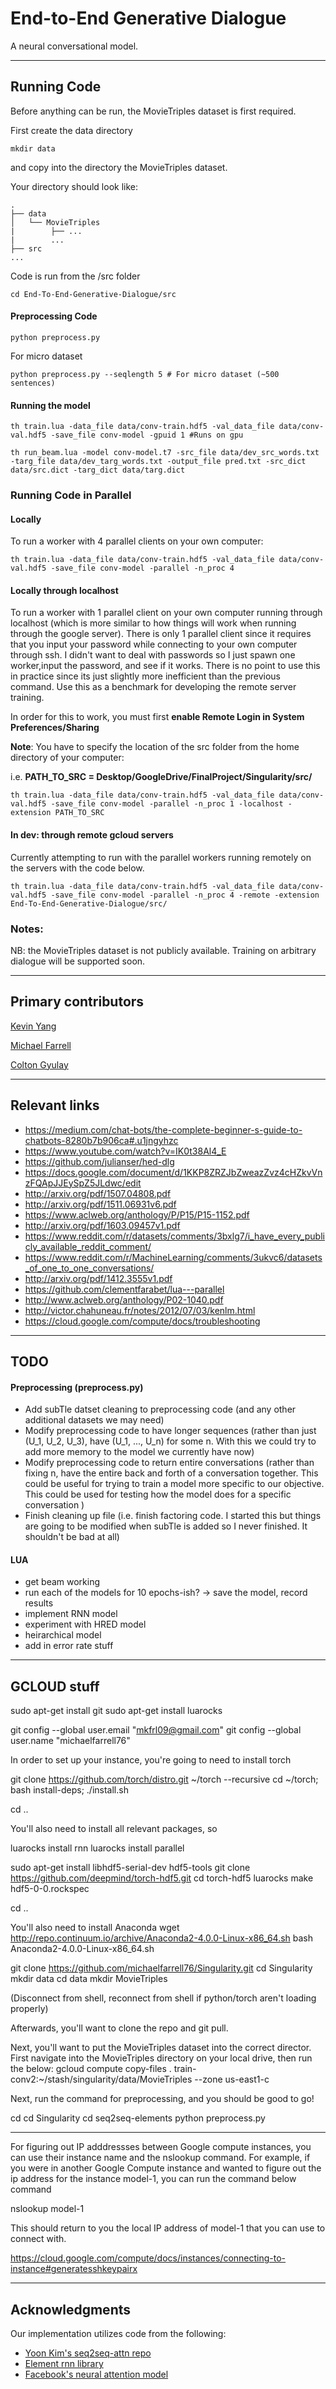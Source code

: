 # End-to-End Generative Dialogue

 A neural conversational model.

----
## Running Code

Before anything can be run, the MovieTriples dataset is first required. 

First create the data directory
```
mkdir data
```
and copy into the directory the MovieTriples dataset. 

Your directory should look like:
```
.
├── data	     
│   └── MovieTriples
|        ├── ...
|        ...
├── src
...
```

Code is run from the /src folder
```
cd End-To-End-Generative-Dialogue/src
```
#### Preprocessing Code

```
python preprocess.py
```
For micro dataset
```
python preprocess.py --seqlength 5 # For micro dataset (~500 sentences)
```
#### Running the model
```
th train.lua -data_file data/conv-train.hdf5 -val_data_file data/conv-val.hdf5 -save_file conv-model -gpuid 1 #Runs on gpu

th run_beam.lua -model conv-model.t7 -src_file data/dev_src_words.txt -targ_file data/dev_targ_words.txt -output_file pred.txt -src_dict data/src.dict -targ_dict data/targ.dict
```

### Running Code in Parallel

#### Locally

To run a worker with 4 parallel clients on your own computer:
```
th train.lua -data_file data/conv-train.hdf5 -val_data_file data/conv-val.hdf5 -save_file conv-model -parallel -n_proc 4

```
#### Locally through localhost

To run a worker with 1 parallel client on your own computer running through localhost (which is more similar to how things will work when running through the google server). There is only 1 parallel client since it requires that you input your password while connecting to your own computer through ssh. I didn't want to deal with passwords so I just spawn one worker,input the password, and see if it works. There is no point to use this in practice since its just slightly more inefficient than the previous command. Use this as a benchmark for developing the remote server training. 

In order for this to work, you must first **enable Remote Login in System Preferences/Sharing**

**Note**: You have to specify the location of the src folder from the home directory of your computer:

i.e. **PATH_TO_SRC = Desktop/GoogleDrive/FinalProject/Singularity/src/**
```
th train.lua -data_file data/conv-train.hdf5 -val_data_file data/conv-val.hdf5 -save_file conv-model -parallel -n_proc 1 -localhost -extension PATH_TO_SRC

```
#### In dev: through remote gcloud servers

Currently attempting to run with the parallel workers running remotely on the servers with the code below.
```
th train.lua -data_file data/conv-train.hdf5 -val_data_file data/conv-val.hdf5 -save_file conv-model -parallel -n_proc 4 -remote -extension End-To-End-Generative-Dialogue/src/

```
### Notes:

NB: the MovieTriples dataset is not publicly available. Training on arbitrary dialogue will be supported soon.

----
## Primary contributors

[Kevin Yang](https://github.com/kyang01)

[Michael Farrell](https://github.com/michaelfarrell76)

[Colton Gyulay](https://github.com/cgyulay)

----
## Relevant links

- https://medium.com/chat-bots/the-complete-beginner-s-guide-to-chatbots-8280b7b906ca#.u1jngyhzc
- https://www.youtube.com/watch?v=IK0t38Al4_E
- https://github.com/julianser/hed-dlg
- https://docs.google.com/document/d/1KKP8ZRZJbZweazZvz4cHZkvVnzFQApJJEySpZ5JLdwc/edit
- http://arxiv.org/pdf/1507.04808.pdf
- http://arxiv.org/pdf/1511.06931v6.pdf
- https://www.aclweb.org/anthology/P/P15/P15-1152.pdf
- http://arxiv.org/pdf/1603.09457v1.pdf
- https://www.reddit.com/r/datasets/comments/3bxlg7/i_have_every_publicly_available_reddit_comment/
- https://www.reddit.com/r/MachineLearning/comments/3ukvc6/datasets_of_one_to_one_conversations/
- http://arxiv.org/pdf/1412.3555v1.pdf
- https://github.com/clementfarabet/lua---parallel
- http://www.aclweb.org/anthology/P02-1040.pdf
- http://victor.chahuneau.fr/notes/2012/07/03/kenlm.html
- https://cloud.google.com/compute/docs/troubleshooting

----
## TODO

#### Preprocessing (preprocess.py)

- Add subTle datset cleaning to preprocessing code (and any other additional datasets we may need)
- Modify preprocessing code to have longer sequences (rather than just (U_1, U_2, U_3), have (U_1, ..., U_n) for some n. With this we could try to add more memory to the model we currently have now)
- Modify preprocessing code to return entire conversations (rather than fixing n, have the entire back and forth of a conversation together. This could be useful for trying to train a model more specific to our objective. This could be used for testing how the model does for a specific conversation )
- Finish cleaning up file (i.e. finish factoring code. I started this but things are going to be modified when subTle is added so I never finished. It shouldn't be bad at all)

#### LUA

- get beam working
- run each of the models for 10 epochs-ish? -> save the model, record results
- implement RNN model
- experiment with HRED model
- heirarchical model 
- add in error rate stuff

----
## GCLOUD stuff

sudo apt-get install git
sudo apt-get install luarocks

git config --global user.email "mkfrl09@gmail.com"
git config --global user.name "michaelfarrell76"

In order to set up your instance, you're going to need to install torch

git clone https://github.com/torch/distro.git ~/torch --recursive
cd ~/torch; bash install-deps;
./install.sh

cd .. 

You'll also need to install all relevant packages, so 

luarocks install rnn
luarocks install parallel


sudo apt-get install libhdf5-serial-dev hdf5-tools
git clone https://github.com/deepmind/torch-hdf5.git
cd torch-hdf5
luarocks make hdf5-0-0.rockspec

cd ..

You'll also need to install Anaconda
wget http://repo.continuum.io/archive/Anaconda2-4.0.0-Linux-x86_64.sh
bash Anaconda2-4.0.0-Linux-x86_64.sh


git clone https://github.com/michaelfarrell76/Singularity.git
cd Singularity
mkdir data
cd data
mkdir MovieTriples

(Disconnect from shell, reconnect from shell if python/torch aren't loading properly)

Afterwards, you'll want to clone the repo and git pull. 

Next, you'll want to put the MovieTriples dataset into the correct director. First navigate into the MovieTriples
directory on your local drive, then run the below:
gcloud compute copy-files . train-conv2:~/stash/singularity/data/MovieTriples --zone us-east1-c

Next, run the command for preprocessing, and you should be good to go!

cd 
cd Singularity
cd seq2seq-elements
python preprocess.py

------------------------------------------------------------------------------

For figuring out IP adddressses between Google compute instances, you can use their instance name 
and the nslookup command. For example, if you were in another Google Compute instance and 
wanted to figure out the ip address for the instance model-1, you can run the command below command

nslookup model-1

This should return to you the local IP address of model-1 that you can use to connect with. 


https://cloud.google.com/compute/docs/instances/connecting-to-instance#generatesshkeypairx

----
## Acknowledgments

Our implementation utilizes code from the following:

* [Yoon Kim's seq2seq-attn repo](https://github.com/harvardnlp/seq2seq-attn)
* [Element rnn library](https://github.com/Element-Research/rnn)
* [Facebook's neural attention model](https://github.com/facebook/NAMAS)
